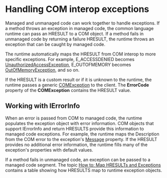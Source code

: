 # Handling COM interop exceptions

Managed and unmanaged code can work together to handle exceptions. If a method throws an exception in managed code, the common language runtime can pass an HRESULT to a COM object. If a method fails in unmanaged code by returning a failure HRESULT, the runtime throws an exception that can be caught by managed code.

The runtime automatically maps the HRESULT from COM interop to more specific exceptions. For example, E_ACCESSDENIED becomes [UnauthorizedAccessException](https://msdn.microsoft.com/library/system.unauthorizedaccessexception), E_OUTOFMEMORY becomes [OutOfMemoryException](https://msdn.microsoft.com/library/system.outofmemoryexception), and so on.

If the HRESULT is a custom result or if it is unknown to the runtime, the runtime passes a generic [COMException](https://msdn.microsoft.com/library/system.runtime.interopservices.comexception) to the client. The **ErrorCode** property of the **COMException** contains the HRESULT value.

## Working with IErrorInfo

When an error is passed from COM to managed code, the runtime populates the exception object with error information. COM objects that support IErrorInfo and return HRESULTS provide this information to managed code exceptions. For example, the runtime maps the Description from the COM error to the exception's [Message](https://msdn.microsoft.com/library/system.exception.message) property. If the HRESULT provides no additional error information, the runtime fills many of the exception's properties with default values.

If a method fails in unmanaged code, an exception can be passed to a managed code segment. The topic [How to: Map HRESULTs and Exceptions](https://msdn.microsoft.com/library/9ztbc5s1) contains a table showing how HRESULTS map to runtime exception objects.
